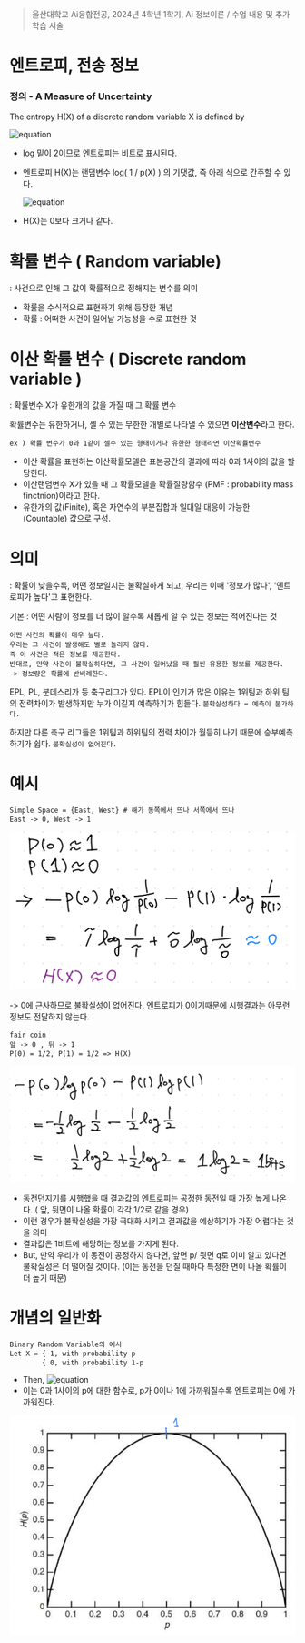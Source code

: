 > 울산대학교 Ai융합전공, 2024년 4학년 1학기, Ai 정보이론 / 수업 내용 및 추가 학습 서술

# 엔트로피, 전송 정보

### 정의 - A Measure of Uncertainty

The entropy H(X) of a discrete random variable X is defined by

![equation](<https://latex.codecogs.com/svg.image?\huge%20H(X)=-\sum_{x\epsilon\chi}^{}p(x)logp(x).=\sum%20p(x)log\frac{1}{p(x)}>)

- log 밑이 2이므로 엔트로피는 비트로 표시된다.
- 엔트로피 H(X)는 랜덤변수 log( 1 / p(X) ) 의 기댓값, 즉 아래 식으로 간주할 수 있다.

  ![equation](<https://latex.codecogs.com/svg.image?\huge&space;&space;H(X)=E_{p}log\frac{1}{p(X)}>)

- H(X)는 0보다 크거나 같다.

# 확률 변수 ( Random variable)

: 사건으로 인해 그 값이 확률적으로 정해지는 변수를 의미

- 확률을 수식적으로 표현하기 위해 등장한 개념
- 확률 : 어떠한 사건이 일어날 가능성을 수로 표현한 것

# 이산 확률 변수 ( Discrete random variable )

: 확률변수 X가 유한개의 값을 가질 때 그 확률 변수

확률변수는 유한하거나, 셀 수 있는 무한한 개별로 나타낼 수 있으면 **이산변수**라고 한다.

```
ex ) 확률 변수가 0과 1같이 셀수 있는 형태이거나 유한한 형태라면 이산확률변수
```

- 이산 확률을 표현하는 이산확률모델은 표본공간의 결과에 따라 0과 1사이의 값을 할당한다.
- 이산랜덤변수 X가 있을 때 그 확률모델을 확률질량함수 (PMF : probability mass finctnion)이라고 한다.
- 유한개의 값(Finite), 혹은 자연수의 부분집합과 일대일 대응이 가능한 (Countable) 값으로 구성.

# 의미

: 확률이 낮을수록, 어떤 정보일지는 불확실하게 되고, 우리는 이때 '정보가 많다', '엔트로피가 높다'고 표현한다.

기본 : 어떤 사람이 정보를 더 많이 알수록 새롭게 알 수 있는 정보는 적어진다는 것

```ad-example
어떤 사건의 확률이 매우 높다.
우리는 그 사건이 발생해도 별로 놀라지 않다.
즉 이 사건은 적은 정보를 제공한다.
반대로, 만약 사건이 불확실하다면, 그 사건이 일어났을 때 훨씬 유용한 정보를 제공한다.
-> 정보량은 확률에 반비례한다.

```

EPL, PL, 분데스리가 등 축구리그가 있다.
EPL이 인기가 많은 이유는 1위팀과 하위 팀의 전력차이가 발생하지만 누가 이길지 예측하기가 힘들다. `불확실성하다 = 예측이 불가하다.`

하지만 다른 축구 리그들은 1위팀과 하위팀의 전력 차이가 월등히 나기 때문에 승부예측하기가 쉽다. `불확실성이 없어진다.`

# 예시

```
Simple Space = {East, West} # 해가 동쪽에서 뜨나 서쪽에서 뜨나
East -> 0, West -> 1
```

![alt text](<Information Theory Attached file/Pasted image 20240304192200.png>)

-> 0에 근사하므로 불확실성이 없어진다. 엔트로피가 0이기때문에 시행결과는 아무런 정보도 전달하지 않는다.

```
fair coin
앞 -> 0 , 뒤 -> 1
P(0) = 1/2, P(1) = 1/2 => H(X)
```

![alt text](<Information Theory Attached file/Pasted image 20240304191532.png>)

- 동전던지기를 시행했을 때 결과값의 엔트로피는 공정한 동전일 때 가장 높게 나온다. ( 앞, 뒷면이 나올 확률이 각각 1/2로 같을 경우)
- 이런 경우가 불확실성을 가장 극대화 시키고 결과값을 예상하기가 가장 어렵다는 것을 의미
- 결과값은 1비트에 해당하는 정보를 가지게 된다.
- But, 만약 우리가 이 동전이 공정하지 않다면, 앞면 p/ 뒷면 q로 이미 알고 있다면 불확실성은 더 떨어질 것이다. (이는 동전을 던질 때마다 특정한 면이 나올 확률이 더 높기 때문)

# 개념의 일반화

```
Binary Random Variable의 예시
Let X = { 1, with probability p
		{ 0, with probability 1-p
```

- Then,
  ![equation](<https://latex.codecogs.com/svg.image?\huge&space;H(X)=-plogp-(1-p)log(1-p)>)
- 이는 0과 1사이의 p에 대한 함수로, p가 0이나 1에 가까워질수록 엔트로피는 0에 가까워진다.

![alt text](<Information Theory Attached file/스크린샷 2024-03-04 19.34.34.png>)
